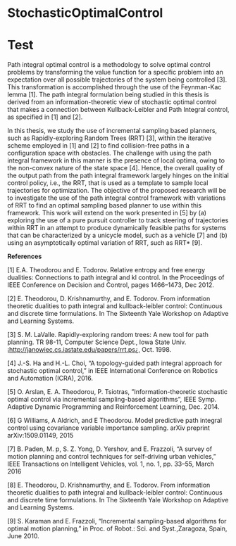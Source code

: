 # StochasticOptimalControl
# Test

Path integral optimal control is a methodology to solve optimal control problems by transforming the
value function for a specific problem into an expectation over all possible trajectories of the system being
controlled [3]. This transformation is accomplished through the use of the Feynman-Kac lemma [1]. The path
integral formulation being studied in this thesis is derived from an information-theoretic view of stochastic
optimal control that makes a connection between Kullback-Leibler and Path Integral control, as specified in
[1] and [2].

In this thesis, we study the use of incremental sampling based planners, such as Rapidly-exploring
Random Trees (RRT) [3], within the iterative scheme employed in [1] and [2] to find collision-free paths in
a configuration space with obstacles. The challenge with using the path integral framework in this manner
is the presence of local optima, owing to the non-convex nature of the state space [4]. Hence, the overall
quality of the output path from the path integral framework largely hinges on the initial control policy,
i.e., the RRT, that is used as a template to sample local trajectories for optimization. The objective of the
proposed research will be to investigate the use of the path integral control framework with variations of
RRT to find an optimal sampling based planner to use within this framework. This work will extend on the
work presented in [5] by (a) exploring the use of a pure pursuit controller to track steering of trajectories
within RRT in an attempt to produce dynamically feasible paths for systems that can be characterized by
a unicycle model, such as a vehicle [7] and (b) using an asymptotically optimal variation of RRT, such as
RRT* [9].

**References**

[1] E.A. Theodorou and E. Todorov. Relative entropy and free energy dualities: Connections to path integral
and kl control. In the Proceedings of IEEE Conference on Decision and Control, pages 1466–1473, Dec
2012.

[2] E. Theodorou, D. Krishnamurthy, and E. Todorov. From information theoretic dualities to path integral and kullback-leibler control: Continuous and discrete time formulations. In The Sixteenth Yale
Workshop on Adaptive and Learning Systems.

[3] S. M. LaValle. Rapidly-exploring random trees: A new tool for path planning. TR 98-11, Computer
Science Dept., Iowa State Univ. ¡http://janowiec.cs.iastate.edu/papers/rrt.ps¿, Oct. 1998.

[4] J.-S. Ha and H.-L. Choi, “A topology-guided path integral approach for stochastic optimal control,” in
IEEE International Conference on Robotics and Automation (ICRA), 2016.

[5] O. Arslan, E. A. Theodorou, P. Tsiotras, ”Information-theoretic stochastic optimal control via incremental sampling-based algorithms”, IEEE Symp. Adaptive Dynamic Programming and Reinforcement
Learning, Dec. 2014.

[6] G Williams, A Aldrich, and E Theodorou. Model predictive path integral control using covariance
variable importance sampling. arXiv preprint arXiv:1509.01149, 2015

[7] B. Paden, M. p, S. Z. Yong, D. Yershov, and E. Frazzoli, “A survey of motion planning and control
techniques for self-driving urban vehicles,” IEEE Transactions on Intelligent Vehicles, vol. 1, no. 1, pp.
33–55, March 2016

[8] E. Theodorou, D. Krishnamurthy, and E. Todorov. From information theoretic dualities to path integral and kullback-leibler control: Continuous and discrete time formulations. In The Sixteenth Yale
Workshop on Adaptive and Learning Systems.

[9] S. Karaman and E. Frazzoli, “Incremental sampling-based algorithms for optimal motion planning,” in
Proc. of Robot.: Sci. and Syst.,Zaragoza, Spain, June 2010.
